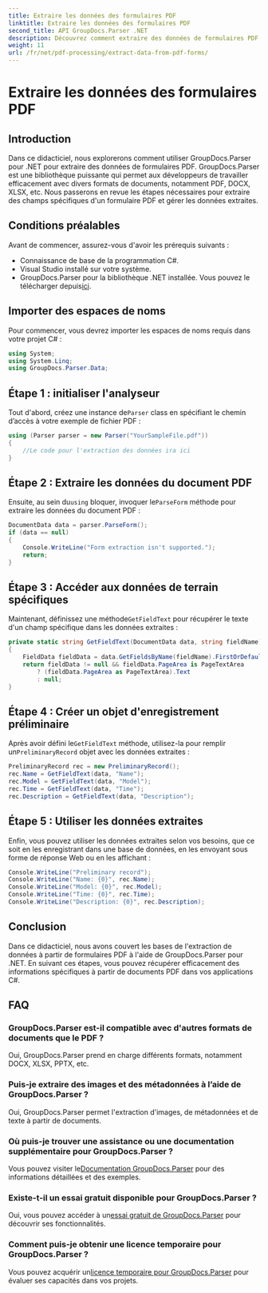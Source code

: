```yaml
---
title: Extraire les données des formulaires PDF
linktitle: Extraire les données des formulaires PDF
second_title: API GroupDocs.Parser .NET
description: Découvrez comment extraire des données de formulaires PDF à l'aide de GroupDocs.Parser pour .NET. Guide étape par étape avec des exemples de code et des FAQ.
weight: 11
url: /fr/net/pdf-processing/extract-data-from-pdf-forms/
---
```


# Extraire les données des formulaires PDF

## Introduction
Dans ce didacticiel, nous explorerons comment utiliser GroupDocs.Parser pour .NET pour extraire des données de formulaires PDF. GroupDocs.Parser est une bibliothèque puissante qui permet aux développeurs de travailler efficacement avec divers formats de documents, notamment PDF, DOCX, XLSX, etc. Nous passerons en revue les étapes nécessaires pour extraire des champs spécifiques d'un formulaire PDF et gérer les données extraites.
## Conditions préalables
Avant de commencer, assurez-vous d'avoir les prérequis suivants :
- Connaissance de base de la programmation C#.
- Visual Studio installé sur votre système.
- GroupDocs.Parser pour la bibliothèque .NET installée. Vous pouvez le télécharger depuis[ici](https://releases.groupdocs.com/parser/net/).

## Importer des espaces de noms
Pour commencer, vous devrez importer les espaces de noms requis dans votre projet C# :
```csharp
using System;
using System.Linq;
using GroupDocs.Parser.Data;
```
## Étape 1 : initialiser l'analyseur
 Tout d'abord, créez une instance de`Parser` class en spécifiant le chemin d’accès à votre exemple de fichier PDF :
```csharp
using (Parser parser = new Parser("YourSampleFile.pdf"))
{
    //Le code pour l'extraction des données ira ici
}
```
## Étape 2 : Extraire les données du document PDF
 Ensuite, au sein du`using` bloquer, invoquer le`ParseForm` méthode pour extraire les données du document PDF :
```csharp
DocumentData data = parser.ParseForm();
if (data == null)
{
    Console.WriteLine("Form extraction isn't supported.");
    return;
}
```
## Étape 3 : Accéder aux données de terrain spécifiques
 Maintenant, définissez une méthode`GetFieldText` pour récupérer le texte d'un champ spécifique dans les données extraites :
```csharp
private static string GetFieldText(DocumentData data, string fieldName)
{
    FieldData fieldData = data.GetFieldsByName(fieldName).FirstOrDefault();
    return fieldData != null && fieldData.PageArea is PageTextArea
        ? (fieldData.PageArea as PageTextArea).Text
        : null;
}
```
## Étape 4 : Créer un objet d'enregistrement préliminaire
 Après avoir défini le`GetFieldText` méthode, utilisez-la pour remplir un`PreliminaryRecord` objet avec les données extraites :
```csharp
PreliminaryRecord rec = new PreliminaryRecord();
rec.Name = GetFieldText(data, "Name");
rec.Model = GetFieldText(data, "Model");
rec.Time = GetFieldText(data, "Time");
rec.Description = GetFieldText(data, "Description");
```
## Étape 5 : Utiliser les données extraites
Enfin, vous pouvez utiliser les données extraites selon vos besoins, que ce soit en les enregistrant dans une base de données, en les envoyant sous forme de réponse Web ou en les affichant :
```csharp
Console.WriteLine("Preliminary record");
Console.WriteLine("Name: {0}", rec.Name);
Console.WriteLine("Model: {0}", rec.Model);
Console.WriteLine("Time: {0}", rec.Time);
Console.WriteLine("Description: {0}", rec.Description);
```

## Conclusion
Dans ce didacticiel, nous avons couvert les bases de l'extraction de données à partir de formulaires PDF à l'aide de GroupDocs.Parser pour .NET. En suivant ces étapes, vous pouvez récupérer efficacement des informations spécifiques à partir de documents PDF dans vos applications C#.

## FAQ
### GroupDocs.Parser est-il compatible avec d'autres formats de documents que le PDF ?
Oui, GroupDocs.Parser prend en charge différents formats, notamment DOCX, XLSX, PPTX, etc.
### Puis-je extraire des images et des métadonnées à l’aide de GroupDocs.Parser ?
Oui, GroupDocs.Parser permet l'extraction d'images, de métadonnées et de texte à partir de documents.
### Où puis-je trouver une assistance ou une documentation supplémentaire pour GroupDocs.Parser ?
 Vous pouvez visiter le[Documentation GroupDocs.Parser](https://tutorials.groupdocs.com/parser/net/) pour des informations détaillées et des exemples.
### Existe-t-il un essai gratuit disponible pour GroupDocs.Parser ?
 Oui, vous pouvez accéder à un[essai gratuit de GroupDocs.Parser](https://releases.groupdocs.com/) pour découvrir ses fonctionnalités.
### Comment puis-je obtenir une licence temporaire pour GroupDocs.Parser ?
 Vous pouvez acquérir un[licence temporaire pour GroupDocs.Parser](https://purchase.groupdocs.com/temporary-license/) pour évaluer ses capacités dans vos projets.